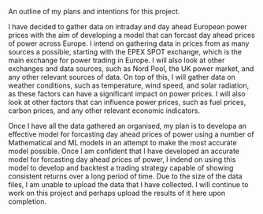 An outline of my plans and intentions for this project.

I have decided to gather data on intraday and day ahead European power prices with the aim of developing a model that can forcast day ahead prices of power across Europe.
I intend on gathering data in prices from as many sources a possible, starting with the EPEX SPOT exchange, which is the main exchange for power trading in Europe.
I will also look at other exchanges and data sources, such as Nord Pool, the UK power market, and any other relevant sources of data.
On top of this, I will gather data on weather conditions, such as temperature, wind speed, and solar radiation, as these factors can have a significant impact on power prices.
I will also look at other factors that can influence power prices, such as fuel prices, carbon prices, and any other relevant economic indicators.

Once I have all the data gathered an organised, my plan is to developa an effective model for forcasting day ahead prices of power using a number of Mathematical and ML models in an attempt to make the most accurate model possible.
Once I am confident that I have developed an accurate model for forcasting day ahead prices of power, I indend on using this model to develop and backtest a trading strategy capable of showing consistent returns over a long period of time.
Due to the size of the data files, I am unable to upload the data that I have collected. I will continue to work on this project and perhaps upload the results of it here upon completion.
